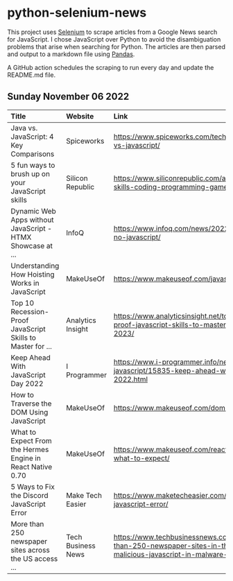 # python-selenium-news

This project uses [Selenium](https://www.seleniumhq.org/) to scrape articles from a Google News search for JavaScript.
I chose JavaScript over Python to avoid the disambiguation problems that arise when searching for Python.
The articles are then parsed and output to a markdown file using [Pandas](https://pandas.pydata.org/).

A GitHub action schedules the scraping to run every day and update the README.md file.

## Sunday November 06 2022


| Title                                                      | Website            | Link                                                                                                                                         |
|:-----------------------------------------------------------|:-------------------|:---------------------------------------------------------------------------------------------------------------------------------------------|
| Java vs. JavaScript: 4 Key Comparisons                     | Spiceworks         | https://www.spiceworks.com/tech/devops/articles/java-vs-javascript/                                                                          |
| 5 fun ways to brush up on your JavaScript skills           | Silicon Republic   | https://www.siliconrepublic.com/advice/javascript-skills-coding-programming-games                                                            |
| Dynamic Web Apps without JavaScript - HTMX Showcase at ... | InfoQ              | https://www.infoq.com/news/2022/10/htmx-web-app-no-javascript/                                                                               |
| Understanding How Hoisting Works in JavaScript             | MakeUseOf          | https://www.makeuseof.com/javascript-hoisting/                                                                                               |
| Top 10 Recession-Proof JavaScript Skills to Master for ... | Analytics Insight  | https://www.analyticsinsight.net/top-10-recession-proof-javascript-skills-to-master-for-success-in-2023/                                     |
| Keep Ahead With JavaScript Day 2022                        | I Programmer       | https://www.i-programmer.info/news/167-javascript/15835-keep-ahead-with-javascript-day-2022.html                                             |
| How to Traverse the DOM Using JavaScript                   | MakeUseOf          | https://www.makeuseof.com/dom-javascript-traverse/                                                                                           |
| What to Expect From the Hermes Engine in React Native 0.70 | MakeUseOf          | https://www.makeuseof.com/react-native-hermes-what-to-expect/                                                                                |
| 5 Ways to Fix the Discord JavaScript Error                 | Make Tech Easier   | https://www.maketecheasier.com/fix-discord-javascript-error/                                                                                 |
| More than 250 newspaper sites across the US access ...     | Tech Business News | https://www.techbusinessnews.com.au/news/more-than-250-newspaper-sites-in-the-us-access-malicious-javascript-in-malware-supply-chain-attack/ |